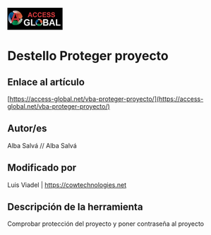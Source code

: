 ﻿![Access-global](/blob/main/Images/Logo1.png)
# Destello Proteger proyecto
## Enlace al artículo
[https://access-global.net/vba-proteger-proyecto/](https://access-global.net/vba-proteger-proyecto/)
## Autor/es
Alba Salvá // Alba Salvá
## Modificado por
Luis Viadel | https://cowtechnologies.net
## Descripción de la herramienta
Comprobar protección del proyecto y poner contraseña al proyecto


